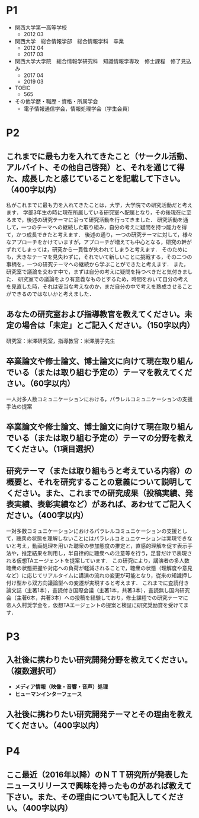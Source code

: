 # P1

- 関西大学第一高等学校
	- 2012 03
- 関西大学　総合情報学部　総合情報学科　卒業
	- 2012 04
	- 2017 03
- 関西大学大学院　総合情報学研究科　知識情報学専攻　修士課程　修了見込み
	- 2017 04
	- 2019 03
- TOEIC
	- 565
- その他学歴・職歴・資格・所属学会
	- 電子情報通信学会，情報処理学会（学生会員）

# P2
## これまでに最も力を入れてきたこと（サークル活動、アルバイト、その他自己啓発）と、それを通じて得た、成長したと感じていることを記載して下さい。（400字以内）
私がこれまでに最も力を入れてきたことは，大学，大学院での研究活動だと考えます．
学部3年生の時に現在所属している研究室へ配属となり，その後現在に至るまで，後述の研究テーマに沿って研究活動を行ってきました．
研究活動を通して，一つのテーマへの継続した取り組み，自分の考えに疑問を持つ能力を得て，かつ成長できたと考えます．
後述の通り，一つの研究テーマに対して，様々なアプローチをかけていますが，アプローチが増えても中心となる，研究の幹がずれてしまっては，研究から一貫性が失われてしまうと考えます．
そのためにも，大きなテーマを見失わずに，それでいて新しいことに挑戦する，その二つの事柄を，一つの研究テーマへの継続から学ぶことができたと考えます．
また，研究室で議論を交わす中で，まずは自分の考えに疑問を持つべきだと気付きました．
研究室での議論をより有意義なものとするため，時間をおいて自分の考えを見直した時，それは妥当な考えなのか，まだ自分の中で考えを熟成させることができるのではないかと考えました．

## あなたの研究室および指導教官を教えてください。未定の場合は「未定」とご記入ください。（150字以内）
研究室：米澤研究室，指導教官：米澤朋子先生

## 卒業論文や修士論文、博士論文に向けて現在取り組んでいる（または取り組む予定の）テーマを教えてください。（60字以内）
一人対多人数コミュニケーションにおける，パラレルコミュニケーションの支援手法の提案

## 卒業論文や修士論文、博士論文に向けて現在取り組んでいる（または取り組む予定の）テーマの分野を教えてください。（1項目選択）

## 研究テーマ（または取り組もうと考えている内容）の概要と、それを研究することの意義について説明してください。また、これまでの研究成果（投稿実績、発表実績、表彰実績など）があれば、あわせてご記入ください。（400字以内）
一対多数コミュニケーションにおけるパラレルコミュニケーションの支援として，聴衆の状態を理解しないことにはパラレルコミュニケーションは実現できないと考え，動画処理を用いた聴衆の参加態度の推定と，直感的理解を促す表示手法や，推定結果を利用し，半自律的に聴衆への注意等を行う，足音だけで表現される仮想TAエージェントを提案しています．
この研究により，講演者の多人数聴衆の状態把握や対応への負荷が軽減されることで，聴衆の状態（理解度や意見など）に応じてリアルタイムに講演の流れの変更が可能となり，従来の知識押し付け型から双方向議論型への変遷が実現すると考えます．
これまでに査読付き論文誌（主著1本），査読付き国際会議（主著1本，共著3本），査読無し国内研究会（主著6本，共著3本）への投稿を経験しており，修士課程での研究テーマに帝人久村奨学金を，仮想TAエージェントの提案と検証に研究奨励賞を受けてます．

# P3
## 入社後に携わりたい研究開発分野を教えてください。（複数選択可）

-  **メディア情報（映像・音響・音声）処理**
-  **ヒューマンインターフェース**

## 入社後に携わりたい研究開発テーマとその理由を教えてください。（400字以内）

# P4
## ここ最近（2016年以降）のＮＴＴ研究所が発表したニュースリリースで興味を持ったものがあれば教えて下さい。また、その理由についても記入してください。（400字以内）